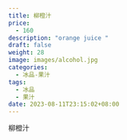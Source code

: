 ```yaml
---
title: 柳橙汁
price:
  - 160
description: "orange juice "
draft: false
weight: 28
image: images/alcohol.jpg
categories:
  - 冰品-果汁
tags:
  - 冰品
  - 果汁
date: 2023-08-11T23:15:02+08:00
---
```


 柳橙汁
